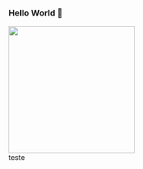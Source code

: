 ### Hello World 👋
<div style="width: 250px; height: 250px; ">
  <img src="https://user-images.githubusercontent.com/10377511/167936654-6b7f3402-20e4-4f81-a0fe-939c7bff8b5d.gif" width="250" height="250"/>
  teste
</div>


<!-- **leoramos182/leoramos182** is a ✨ _special_ ✨ repository because its `README.md` (this file) appears on your GitHub profile.

Here are some ideas to get you started:

- 🔭 I’m currently working on ...
- 🌱 I’m currently learning ...
- 👯 I’m looking to collaborate on ...
- 🤔 I’m looking for help with ...
- 💬 Ask me about ...
- 📫 How to reach me: ...
- 😄 Pronouns: ...
- ⚡ Fun fact: ...
-->
